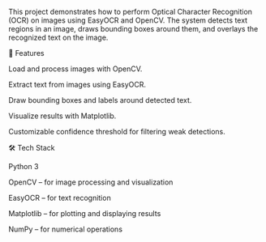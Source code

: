 This project demonstrates how to perform Optical Character Recognition (OCR) on images using EasyOCR and OpenCV. The system detects text regions in an image, draws bounding boxes around them, and overlays the recognized text on the image.

🚀 Features

Load and process images with OpenCV.

Extract text from images using EasyOCR.

Draw bounding boxes and labels around detected text.

Visualize results with Matplotlib.

Customizable confidence threshold for filtering weak detections.

🛠️ Tech Stack

Python 3

OpenCV
 – for image processing and visualization

EasyOCR
 – for text recognition

Matplotlib
 – for plotting and displaying results

NumPy – for numerical operations

